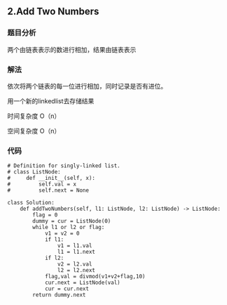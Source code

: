## 2.Add Two Numbers

### 题目分析
两个由链表表示的数进行相加，结果由链表表示

### 解法

依次将两个链表的每一位进行相加，同时记录是否有进位。

用一个新的linkedlist去存储结果

时间复杂度 O（n）

空间复杂度 O（n）


### 代码
```
# Definition for singly-linked list.
# class ListNode:
#     def __init__(self, x):
#         self.val = x
#         self.next = None

class Solution:
    def addTwoNumbers(self, l1: ListNode, l2: ListNode) -> ListNode:
        flag = 0
        dummy = cur = ListNode(0)
        while l1 or l2 or flag:
            v1 = v2 = 0
            if l1:
                v1 = l1.val
                l1 = l1.next
            if l2:
                v2 = l2.val
                l2 = l2.next
            flag,val = divmod(v1+v2+flag,10)
            cur.next = ListNode(val)
            cur = cur.next
        return dummy.next
```
